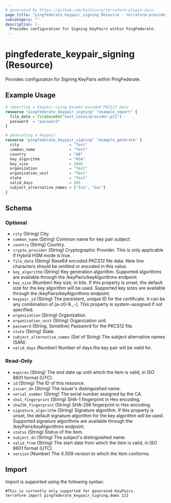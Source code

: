 ```yaml
---
# generated by https://github.com/hashicorp/terraform-plugin-docs
page_title: "pingfederate_keypair_signing Resource - terraform-provider-pingfederate"
subcategory: ""
description: |-
  Provides configuration for Signing KeyPairs within PingFederate.
---
```


# pingfederate_keypair_signing (Resource)

Provides configuration for Signing KeyPairs within PingFederate.

## Example Usage

```terraform
# importing a keypair using base64 encoded PKCS12 data
resource "pingfederate_keypair_signing" "example_import" {
  file_data = filebase64("test_cases/provider.p12")
  password  = "password"
}

# generating a keypair
resource "pingfederate_keypair_signing" "example_generate" {
  city                      = "Test"
  common_name               = "Test"
  country                   = "GB"
  key_algorithm             = "RSA"
  key_size                  = 2048
  organization              = "Test"
  organization_unit         = "Test"
  state                     = "Test"
  valid_days                = 365
  subject_alternative_names = ["foo", "bar"]
}
```

<!-- schema generated by tfplugindocs -->
## Schema

### Optional

- `city` (String) City.
- `common_name` (String) Common name for key pair subject.
- `country` (String) Country.
- `crypto_provider` (String) Cryptographic Provider.  This is only applicable if Hybrid HSM mode is true.
- `file_data` (String) Base64 encoded PKCS12 file data. New line characters should be omitted or encoded in this value.
- `key_algorithm` (String) Key generation algorithm. Supported algorithms are available through the /keyPairs/keyAlgorithms endpoint.
- `key_size` (Number) Key size, in bits. If this property is unset, the default size for the key algorithm will be used. Supported key sizes are available through the /keyPairs/keyAlgorithms endpoint.
- `keypair_id` (String) The persistent, unique ID for the certificate. It can be any combination of [a-z0-9._-]. This property is system-assigned if not specified.
- `organization` (String) Organization.
- `organization_unit` (String) Organization unit.
- `password` (String, Sensitive) Password for the PKCS12 file.
- `state` (String) State.
- `subject_alternative_names` (Set of String) The subject alternative names (SAN).
- `valid_days` (Number) Number of days the key pair will be valid for.

### Read-Only

- `expires` (String) The end date up until which the item is valid, in ISO 8601 format (UTC).
- `id` (String) The ID of this resource.
- `issuer_dn` (String) The issuer's distinguished name.
- `serial_number` (String) The serial number assigned by the CA.
- `sha1_fingerprint` (String) SHA-1 fingerprint in Hex encoding.
- `sha256_fingerprint` (String) SHA-256 fingerprint in Hex encoding.
- `signature_algorithm` (String) Signature algorithm. If this property is unset, the default signature algorithm for the key algorithm will be used. Supported signature algorithms are available through the /keyPairs/keyAlgorithms endpoint.
- `status` (String) Status of the item.
- `subject_dn` (String) The subject's distinguished name.
- `valid_from` (String) The start date from which the item is valid, in ISO 8601 format (UTC).
- `version` (Number) The X.509 version to which the item conforms.

## Import

Import is supported using the following syntax:

```shell
#This is currently only supported for generated KeyPairs.
terraform import pingfederate_keypair_signing.demo 123
```
